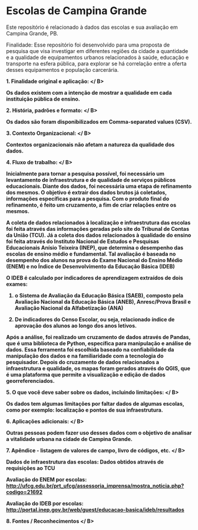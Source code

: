 # Escolas de Campina Grande

Este repositório é relacionado à dados das escolas e sua avaliação em Campina Grande, PB.

Finalidade: Esse repositório foi desenvolvido para uma proposta de pesquisa que visa investigar em diferentes regiões da cidade a quantidade e a qualidade de equipamentos urbanos relacionados à saúde, educação e transporte na esfera pública, para explorar se há correlação entre a oferta desses equipamentos e  população carcerária.

<B> 1. Finalidade original e aplicação: </ B>

Os dados existem com a intenção de mostrar a qualidade em cada instituição pública de ensino.

<B> 2. História, padrões e formato: </ B>

Os dados são foram disponibilizados em Comma-separated values (CSV).

<B> 3. Contexto Organizacional: </ B>

Contextos organizacionais não afetam a natureza da qualidade dos dados.

<B> 4. Fluxo de trabalho: </ B>

Inicialmente para tornar a pesquisa possível, foi necessário um levantamento de infraestrutura e de qualidade de serviços públicos educacionais. Diante dos dados, foi necessária uma etapa de refinamento dos mesmos. O objetivo é extrair dos dados brutos já coletados, informações específicas para a pesquisa. Com o produto final do refinamento, é feito um cruzamento, a fim de criar relações entre os mesmos.

A coleta de dados relacionados à localização e infraestrutura das escolas foi feita através das informações geradas pelo site do Tribunal de Contas da União (TCU). Já a coleta dos dados relacionados à qualidade do ensino foi feita através do Instituto Nacional de Estudos e Pesquisas Educacionais Anísio Teixeira (INEP), que determina o desempenho das escolas de ensino médio e fundamental. Tal avaliação é baseada no desempenho dos alunos na prova do Exame Nacional do Ensino Médio (ENEM) e no Índice de Desenvolvimento da Educação Básica (IDEB)

O IDEB é calculado por indicadores de aprendizagem extraídos de dois exames:

01. o Sistema de Avaliação da Educação Básica (SAEB), composto pela Avaliação Nacional da Educação Básica (ANEB), Anresc/Prova Brasil e Avaliação Nacional da Alfabetização (ANA)

02. De indicadores do Censo Escolar, ou seja, relacionado índice de aprovação dos alunos ao longo dos anos letivos.

Após a análise, foi realizado um cruzamento de dados através de Pandas, que é uma biblioteca de Python, específica para manipulação e análise de dados. Essa ferramenta foi escolhida baseado na confiabilidade da manipulação dos dados e na familiaridade com a tecnologia do pesquisador.
Depois do cruzamento de dados relacionados a infraestrutura e qualidade, os mapas foram gerados através do QGIS, que é uma plataforma que permite a visualização e edição de dados georreferenciados.

<B> 5. O que você deve saber sobre os dados, incluindo limitações: </ B>

Os dados tem algumas limitações por faltar dados de algumas escolas, como por exemplo: localização e pontos de sua infraestrutura.

<B> 6. Aplicações adicionais: </ B>

Outras pessoas podem fazer uso desses dados com o objetivo de analisar a vitalidade urbana na cidade de Campina Grande.

<B> 7. Apêndice - listagem de valores de campo, livro de códigos, etc. </ B>

Dados de infraestrutura das escolas: Dados obtidos através de requisições ao TCU

Avaliação do ENEM por escolas: http://ufcg.edu.br/prt_ufcg/assessoria_imprensa/mostra_noticia.php?codigo=21692

Avaliação do IDEB por escolas: http://portal.inep.gov.br/web/guest/educacao-basica/ideb/resultados

<B> 8. Fontes / Reconhecimentos </ B>
